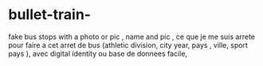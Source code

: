 # bullet-train-
fake bus stops with a photo or pic , name and pic , ce que je me suis arrete pour faire a cet arret de bus (athletic division, city year, pays , ville, sport pays ), avec digital identity ou base de donnees facile,
